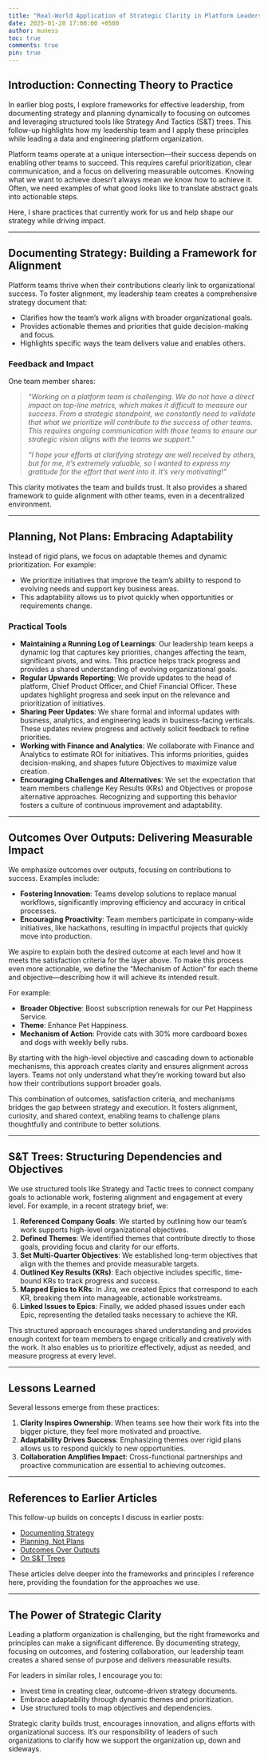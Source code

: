 ```yaml
---
title: "Real-World Application of Strategic Clarity in Platform Leadership"
date: 2025-01-28 17:00:00 +0500
author: muness
toc: true
comments: true
pin: true
---
```


## **Introduction: Connecting Theory to Practice**

In earlier blog posts, I explore frameworks for effective leadership, from documenting strategy and planning dynamically to focusing on outcomes and leveraging structured tools like Strategy And Tactics (S&T) trees. This follow-up highlights how my leadership team and I apply these principles while leading a data and engineering platform organization.

Platform teams operate at a unique intersection—their success depends on enabling other teams to succeed. This requires careful prioritization, clear communication, and a focus on delivering measurable outcomes. Knowing what we want to achieve doesn’t always mean we know how to achieve it. Often, we need examples of what good looks like to translate abstract goals into actionable steps.

Here, I share practices that currently work for us and help shape our strategy while driving impact.

---

## **Documenting Strategy: Building a Framework for Alignment**

Platform teams thrive when their contributions clearly link to organizational success. To foster alignment, my leadership team creates a comprehensive strategy document that:

- Clarifies how the team’s work aligns with broader organizational goals.
- Provides actionable themes and priorities that guide decision-making and focus.
- Highlights specific ways the team delivers value and enables others.

### **Feedback and Impact**

One team member shares:

> *“Working on a platform team is challenging. We do not have a direct impact on top-line metrics, which makes it difficult to measure our success. From a strategic standpoint, we constantly need to validate that what we prioritize will contribute to the success of other teams. This requires ongoing communication with those teams to ensure our strategic vision aligns with the teams we support."*
>
> *“I hope your efforts at clarifying strategy are well received by others, but for me, it’s extremely valuable, so I wanted to express my gratitude for the effort that went into it. It’s very motivating\!”*

This clarity motivates the team and builds trust. It also provides a shared framework to guide alignment with other teams, even in a decentralized environment.

---

## **Planning, Not Plans: Embracing Adaptability**

Instead of rigid plans, we focus on adaptable themes and dynamic prioritization. For example:

- We prioritize initiatives that improve the team’s ability to respond to evolving needs and support key business areas.
- This adaptability allows us to pivot quickly when opportunities or requirements change.

### **Practical Tools**

- **Maintaining a Running Log of Learnings**: Our leadership team keeps a dynamic log that captures key priorities, changes affecting the team, significant pivots, and wins. This practice helps track progress and provides a shared understanding of evolving organizational goals.
- **Regular Upwards Reporting**: We provide updates to the head of platform, Chief Product Officer, and Chief Financial Officer. These updates highlight progress and seek input on the relevance and prioritization of initiatives.
- **Sharing Peer Updates**: We share formal and informal updates with business, analytics, and engineering leads in business-facing verticals. These updates review progress and actively solicit feedback to refine priorities.
- **Working with Finance and Analytics**: We collaborate with Finance and Analytics to estimate ROI for initiatives. This informs priorities, guides decision-making, and shapes future Objectives to maximize value creation.
- **Encouraging Challenges and Alternatives**: We set the expectation that team members challenge Key Results (KRs) and Objectives or propose alternative approaches. Recognizing and supporting this behavior fosters a culture of continuous improvement and adaptability.

---

## **Outcomes Over Outputs: Delivering Measurable Impact**

We emphasize outcomes over outputs, focusing on contributions to success. Examples include:

- **Fostering Innovation**: Teams develop solutions to replace manual workflows, significantly improving efficiency and accuracy in critical processes.
- **Encouraging Proactivity**: Team members participate in company-wide initiatives, like hackathons, resulting in impactful projects that quickly move into production.

We aspire to explain both the desired outcome at each level and how it meets the satisfaction criteria for the layer above. To make this process even more actionable, we define the “Mechanism of Action” for each theme and objective—describing how it will achieve its intended result.

For example:

- **Broader Objective**: Boost subscription renewals for our Pet Happiness Service.
- **Theme**: Enhance Pet Happiness.
- **Mechanism of Action**: Provide cats with 30% more cardboard boxes and dogs with weekly belly rubs.

By starting with the high-level objective and cascading down to actionable mechanisms, this approach creates clarity and ensures alignment across layers. Teams not only understand what they’re working toward but also how their contributions support broader goals.

This combination of outcomes, satisfaction criteria, and mechanisms bridges the gap between strategy and execution. It fosters alignment, curiosity, and shared context, enabling teams to challenge plans thoughtfully and contribute to better solutions.

---

## **S&T Trees: Structuring Dependencies and Objectives**

We use structured tools like Strategy and Tactic trees to connect company goals to actionable work, fostering alignment and engagement at every level. For example, in a recent strategy brief, we:

1. **Referenced Company Goals**: We started by outlining how our team’s work supports high-level organizational objectives.
2. **Defined Themes**: We identified themes that contribute directly to those goals, providing focus and clarity for our efforts.
3. **Set Multi-Quarter Objectives**: We established long-term objectives that align with the themes and provide measurable targets.
4. **Outlined Key Results (KRs)**: Each objective includes specific, time-bound KRs to track progress and success.
5. **Mapped Epics to KRs**: In Jira, we created Epics that correspond to each KR, breaking them into manageable, actionable workstreams.
6. **Linked Issues to Epics**: Finally, we added phased issues under each Epic, representing the detailed tasks necessary to achieve the KR.

This structured approach encourages shared understanding and provides enough context for team members to engage critically and creatively with the work. It also enables us to prioritize effectively, adjust as needed, and measure progress at every level.

---

## **Lessons Learned**

Several lessons emerge from these practices:

1. **Clarity Inspires Ownership**: When teams see how their work fits into the bigger picture, they feel more motivated and proactive.
2. **Adaptability Drives Success**: Emphasizing themes over rigid plans allows us to respond quickly to new opportunities.
3. **Collaboration Amplifies Impact**: Cross-functional partnerships and proactive communication are essential to achieving outcomes.

---

## **References to Earlier Articles**

This follow-up builds on concepts I discuss in earlier posts:

- [Documenting Strategy](https://muness.com/posts/documenting-strategy-lessons-from-leading-data-and-eng/)
- [Planning, Not Plans](https://muness.com/posts/planning-not-plans/)
- [Outcomes Over Outputs](https://muness.com/posts/outcomes-over-output-book-summary/)
- [On S&T Trees](https://muness.com/posts/on-s-and-t-trees/)

These articles delve deeper into the frameworks and principles I reference here, providing the foundation for the approaches we use.

---

## **The Power of Strategic Clarity**

Leading a platform organization is challenging, but the right frameworks and principles can make a significant difference. By documenting strategy, focusing on outcomes, and fostering collaboration, our leadership team creates a shared sense of purpose and delivers measurable results.

For leaders in similar roles, I encourage you to:

- Invest time in creating clear, outcome-driven strategy documents.
- Embrace adaptability through dynamic themes and prioritization.
- Use structured tools to map objectives and dependencies.

Strategic clarity builds trust, encourages innovation, and aligns efforts with organizational success. It’s our responsibility of leaders of such organizations to clarify how we support the organization up, down and sideways.
